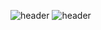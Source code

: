 ![header](https://capsule-render.vercel.app/api?type=rect&text=Thank+You+For+Coming)
![header](https://capsule-render.vercel.app/api?color=auto)
